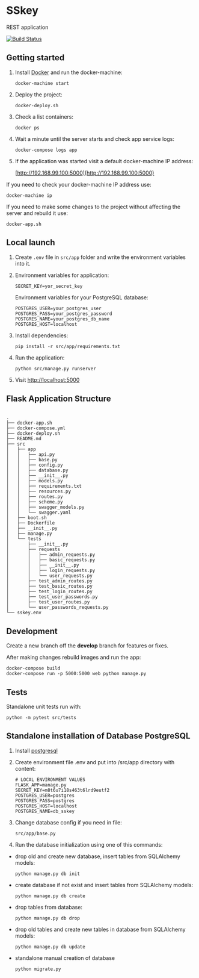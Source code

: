# SSkey
REST application 

[![Build Status](https://travis-ci.org/LialinMaxim/SSkey.svg?branch=Development)](https://travis-ci.org/LialinMaxim/SSkey)

## Getting started

1. Install [Docker](https://docs.docker.com/engine/installation/) and run the docker-machine:

    ```shell
    docker-machine start
    ```

2. Deploy the project:

    ```shell
    docker-deploy.sh
    ```

3. Check a list containers:

    ```shell
    docker ps
    ```

4. Wait a minute until the server starts and check app service logs:

    ```shell
    docker-compose logs app
    ```

5. If the application was started visit a default docker-machine IP address:

    [http://192.168.99.100:5000](http://192.168.99.100:5000)

If you need to check your docker-machine IP address use:

```shell
docker-machine ip
```

If you need to make some changes to the project without affecting the server and rebuild it use:

```shell
docker-app.sh
```

## Local launch

1. Create `.env` file in `src/app` folder and write the environment variables into it.

2. Environment variables for application:

    ```shell
    SECRET_KEY=yor_secret_key
    ``` 
    
    Environment variables for your PostgreSQL database:
    
    ```shell
    POSTGRES_USER=your_postgres_user
    POSTGRES_PASS=your_postgres_password
    POSTGRES_NAME=your_postgres_db_name
    POSTGRES_HOST=localhost
    ``` 

3. Install dependencies:

    ```shell
    pip install -r src/app/requirements.txt
    ```

4. Run the application:

    ```shell
    python src/manage.py runserver
    ```

5. Visit [http://localhost:5000](http://localhost:5000)

## Flask Application Structure 

```

.
├── docker-app.sh
├── docker-compose.yml
├── docker-deploy.sh
├── README.md
├── src
│   ├── app
│   │   ├── api.py
│   │   ├── base.py
│   │   ├── config.py
│   │   ├── database.py
│   │   ├── __init__.py
│   │   ├── models.py
│   │   ├── requirements.txt
│   │   ├── resources.py
│   │   ├── routes.py
│   │   ├── scheme.py
│   │   ├── swagger_models.py
│   │   └── swagger.yaml
│   ├── boot.sh
│   ├── Dockerfile
│   ├── __init__.py
│   ├── manage.py
│   └── tests
│       ├── __init__.py
│       ├── requests
│       │   ├── admin_requests.py
│       │   ├── basic_requests.py
│       │   ├── __init__.py
│       │   ├── login_requests.py
│       │   └── user_requests.py
│       ├── test_admin_routes.py
│       ├── test_basic_routes.py
│       ├── test_login_routes.py
│       ├── test_user_passwords.py
│       ├── test_user_routes.py
│       └── user_passwords_requests.py
└── sskey.env

```

## Development

Create a new branch off the **develop** branch for features or fixes.

After making changes rebuild images and run the app:

```shell
docker-compose build
docker-compose run -p 5000:5000 web python manage.py
```

## Tests

Standalone unit tests run with:

```shell
python -m pytest src/tests
```

## Standalone installation of Database PostgreSQL

1. Install [postgresql](https://www.postgresql.org/download/)

2. Create environment file .env and put into /src/app directory with content:

    ```shell
    # LOCAL ENVIRONMENT VALUES
    FLASK_APP=manage.py
    SECRET_KEY=m8t6u7i18s463t6lrd9eutf2
    POSTGRES_USER=postgres
    POSTGRES_PASS=postgres
    POSTGRES_HOST=localhost
    POSTGRES_NAME=db_sskey
    ```
3. Change database config if you need in file:

    ```shell
    src/app/base.py
    ```

4. Run the database initialization using one of this commands:
- drop old and create new database, insert tables from SQLAlchemy models:
    ```shell
    python manage.py db init 
    ```
- create database if not exist and insert tables from SQLAlchemy models:
    ```shell
    python manage.py db create
    ```
- drop tables from database:
    ```shell
    python manage.py db drop
    ```
- drop old tables and create new tables in database from SQLAlchemy models:
    ```shell
    python manage.py db update
    ```
- standalone manual creation of database
    ```shell
    python migrate.py
    ```